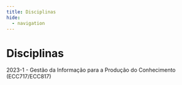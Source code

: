 ```yaml
---
title: Disciplinas 
hide:
  - navigation
---
```


# Disciplinas

2023-1 - Gestão da Informação para a Produção do Conhecimento (ECC717/ECC817)
